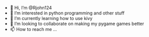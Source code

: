 - 👋 Hi, I’m @Rjohn124
- 👀 I’m interested in python programming and other stuff
- 🌱 I’m currently learning how to use kivy
- 💞️ I’m looking to collaborate on making my pygame games better
- 📫 How to reach me ...

<!---
Rjohn124/Rjohn124 is a ✨ special ✨ repository because its `README.md` (this file) appears on your GitHub profile.
You can click the Preview link to take a look at your changes.
--->
